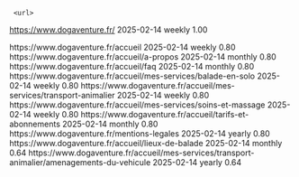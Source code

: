 <?xml version="1.0" encoding="UTF-8"?>
<urlset
      xmlns="http://www.sitemaps.org/schemas/sitemap/0.9"
      xmlns:xsi="http://www.w3.org/2001/XMLSchema-instance"
      xsi:schemaLocation="http://www.sitemaps.org/schemas/sitemap/0.9
            http://www.sitemaps.org/schemas/sitemap/0.9/sitemap.xsd">

     <url>
  <loc>https://www.dogaventure.fr/</loc>
  <lastmod>2025-02-14</lastmod>
  <changefreq>weekly</changefreq>
  <priority>1.00</priority>
</url>

<url>
  <loc>https://www.dogaventure.fr/accueil</loc>
  <lastmod>2025-02-14</lastmod>
  <changefreq>weekly</changefreq>
  <priority>0.80</priority>
</url>

<url>
  <loc>https://www.dogaventure.fr/accueil/a-propos</loc>
  <lastmod>2025-02-14</lastmod>
  <changefreq>monthly</changefreq>
  <priority>0.80</priority>
</url>

<url>
  <loc>https://www.dogaventure.fr/accueil/faq</loc>
  <lastmod>2025-02-14</lastmod>
  <changefreq>monthly</changefreq>
  <priority>0.80</priority>
</url>

<url>
  <loc>https://www.dogaventure.fr/accueil/mes-services/balade-en-solo</loc>
  <lastmod>2025-02-14</lastmod>
  <changefreq>weekly</changefreq>
  <priority>0.80</priority>
</url>

<url>
  <loc>https://www.dogaventure.fr/accueil/mes-services/transport-animalier</loc>
  <lastmod>2025-02-14</lastmod>
  <changefreq>weekly</changefreq>
  <priority>0.80</priority>
</url>

<url>
  <loc>https://www.dogaventure.fr/accueil/mes-services/soins-et-massage</loc>
  <lastmod>2025-02-14</lastmod>
  <changefreq>weekly</changefreq>
  <priority>0.80</priority>
</url>

<url>
  <loc>https://www.dogaventure.fr/accueil/tarifs-et-abonnements</loc>
  <lastmod>2025-02-14</lastmod>
  <changefreq>monthly</changefreq>
  <priority>0.80</priority>
</url>

<url>
  <loc>https://www.dogaventure.fr/mentions-legales</loc>
  <lastmod>2025-02-14</lastmod>
  <changefreq>yearly</changefreq>
  <priority>0.80</priority>
</url>

<url>
  <loc>https://www.dogaventure.fr/accueil/lieux-de-balade</loc>
  <lastmod>2025-02-14</lastmod>
  <changefreq>monthly</changefreq>
  <priority>0.64</priority>
</url>

<url>
  <loc>https://www.dogaventure.fr/accueil/mes-services/transport-animalier/amenagements-du-vehicule</loc>
  <lastmod>2025-02-14</lastmod>
  <changefreq>yearly</changefreq>
  <priority>0.64</priority>
</url>

</urlset>
       
